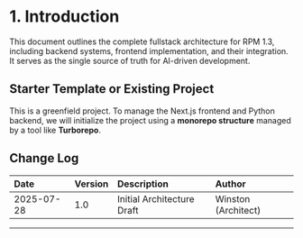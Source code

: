 # 1\. Introduction

This document outlines the complete fullstack architecture for RPM 1.3, including backend systems, frontend implementation, and their integration. It serves as the single source of truth for AI-driven development.

## Starter Template or Existing Project

This is a greenfield project. To manage the Next.js frontend and Python backend, we will initialize the project using a **monorepo structure** managed by a tool like **Turborepo**.

## Change Log

| Date | Version | Description | Author |
| :--- | :--- | :--- | :--- |
| 2025-07-28 | 1.0 | Initial Architecture Draft | Winston (Architect) |

-----
